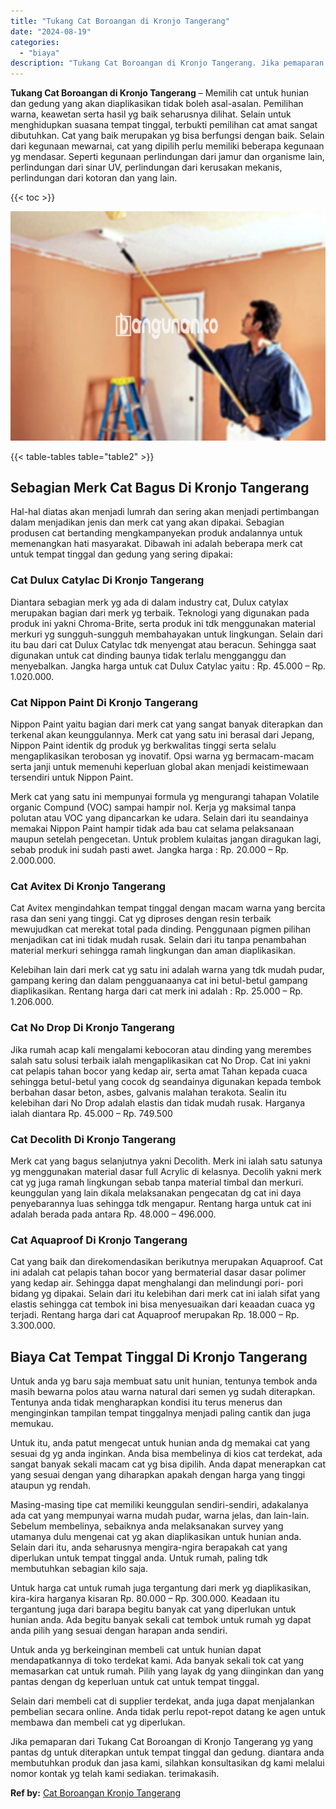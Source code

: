 ```yaml
---
title: "Tukang Cat Boroangan di Kronjo Tangerang"
date: "2024-08-19"
categories: 
  - "biaya"
description: "Tukang Cat Boroangan di Kronjo Tangerang. Jika pemaparan dari Tukang Cat Boroangan di Kronjo Tangerang yg yang pantas dg untuk diterapkan untuk tempat tingga..."
---
```


**Tukang Cat Boroangan di Kronjo Tangerang** – Memilih cat untuk hunian dan gedung yang akan diaplikasikan tidak boleh asal-asalan. Pemilihan warna, keawetan serta hasil yg baik seharusnya dilihat. Selain untuk menghidupkan suasana tempat tinggal, terbukti pemilihan cat amat sangat dibutuhkan. Cat yang baik merupakan yg bisa berfungsi dengan baik. Selain dari kegunaan mewarnai, cat yang dipilih perlu memiliki beberapa kegunaan yg mendasar. Seperti kegunaan perlindungan dari jamur dan organisme lain, perlindungan dari sinar UV, perlindungan dari kerusakan mekanis, perlindungan dari kotoran dan yang lain.

{{< toc >}}

![Tukang Cat Boroangan di Kronjo Tangerang](/images/jasa-cat-murah08.png)

{{< table-tables table="table2" >}}

## Sebagian Merk Cat Bagus Di Kronjo Tangerang

Hal-hal diatas akan menjadi lumrah dan sering akan menjadi pertimbangan dalam menjadikan jenis dan merk cat yang akan dipakai. Sebagian produsen cat bertanding mengkampanyekan produk andalannya untuk memenangkan hati masyarakat. Dibawah ini adalah beberapa merk cat untuk tempat tinggal dan gedung yang sering dipakai:

### Cat Dulux Catylac Di Kronjo Tangerang

Diantara sebagian merk yg ada di dalam industry cat, Dulux catylax merupakan bagian dari merk yg terbaik. Teknologi yang digunakan pada produk ini yakni Chroma-Brite, serta produk ini tdk menggunakan material merkuri yg sungguh-sungguh membahayakan untuk lingkungan. Selain dari itu bau dari cat Dulux Catylac tdk menyengat atau beracun. Sehingga saat digunakan untuk cat dinding baunya tidak terlalu mengganggu dan menyebalkan. Jangka harga untuk cat Dulux Catylac yaitu : Rp. 45.000 – Rp. 1.020.000.

### Cat Nippon Paint Di Kronjo Tangerang

Nippon Paint yaitu bagian dari merk cat yang sangat banyak diterapkan dan terkenal akan keunggulannya. Merk cat yang satu ini berasal dari Jepang, Nippon Paint identik dg produk yg berkwalitas tinggi serta selalu mengaplikasikan terobosan yg inovatif. Opsi warna yg bermacam-macam serta janji untuk memenuhi keperluan global akan menjadi keistimewaan tersendiri untuk Nippon Paint.

Merk cat yang satu ini mempunyai formula yg mengurangi tahapan Volatile organic Compund (VOC) sampai hampir nol. Kerja yg maksimal tanpa polutan atau VOC yang dipancarkan ke udara. Selain dari itu seandainya memakai Nippon Paint hampir tidak ada bau cat selama pelaksanaan maupun setelah pengecetan. Untuk problem kulaitas jangan diragukan lagi, sebab produk ini sudah pasti awet. Jangka harga : Rp. 20.000 – Rp. 2.000.000.

### Cat Avitex Di Kronjo Tangerang

Cat Avitex mengindahkan tempat tinggal dengan macam warna yang bercita rasa dan seni yang tinggi. Cat yg diproses dengan resin terbaik mewujudkan cat merekat total pada dinding. Penggunaan pigmen pilihan menjadikan cat ini tidak mudah rusak. Selain dari itu tanpa penambahan material merkuri sehingga ramah lingkungan dan aman diaplikasikan.

Kelebihan lain dari merk cat yg satu ini adalah warna yang tdk mudah pudar, gampang kering dan dalam pengguanaanya cat ini betul-betul gampang diaplikasikan. Rentang harga dari cat merk ini adalah : Rp. 25.000 – Rp. 1.206.000.

### Cat No Drop Di Kronjo Tangerang

Jika rumah acap kali mengalami kebocoran atau dinding yang merembes salah satu solusi terbaik ialah mengaplikasikan cat No Drop. Cat ini yakni cat pelapis tahan bocor yang kedap air, serta amat Tahan kepada cuaca sehingga betul-betul yang cocok dg seandainya digunakan kepada tembok berbahan dasar beton, asbes, galvanis malahan terakota. Sealin itu kelebihan dari No Drop adalah elastis dan tidak mudah rusak. Harganya ialah diantara Rp. 45.000 – Rp. 749.500

### Cat Decolith Di Kronjo Tangerang

Merk cat yang bagus selanjutnya yakni Decolith. Merk ini ialah satu satunya yg menggunakan material dasar full Acrylic di kelasnya. Decolih yakni merk cat yg juga ramah lingkungan sebab tanpa material timbal dan merkuri. keunggulan yang lain dikala melaksanakan pengecatan dg cat ini daya penyebarannya luas sehingga tdk mengapur. Rentang harga untuk cat ini adalah berada pada antara Rp. 48.000 – 496.000.

### Cat Aquaproof Di Kronjo Tangerang

Cat yang baik dan direkomendasikan berikutnya merupakan Aquaproof. Cat ini adalah cat pelapis tahan bocor yang bermaterial dasar dasar polimer yang kedap air. Sehingga dapat menghalangi dan melindungi pori- pori bidang yg dipakai. Selain dari itu kelebihan dari merk cat ini ialah sifat yang elastis sehingga cat tembok ini bisa menyesuaikan dari keaadan cuaca yg terjadi. Rentang harga dari cat Aquaproof merupakan Rp. 18.000 – Rp. 3.300.000.

## Biaya Cat Tempat Tinggal Di Kronjo Tangerang

Untuk anda yg baru saja membuat satu unit hunian, tentunya tembok anda masih bewarna polos atau warna natural dari semen yg sudah diterapkan. Tentunya anda tidak mengharapkan kondisi itu terus menerus dan menginginkan tampilan tempat tinggalnya menjadi paling cantik dan juga memukau.

Untuk itu, anda patut mengecat untuk hunian anda dg memakai cat yang sesuai dg yg anda inginkan. Anda bisa membelinya di kios cat terdekat, ada sangat banyak sekali macam cat yg bisa dipilih. Anda dapat menerapkan cat yang sesuai dengan yang diharapkan apakah dengan harga yang tinggi ataupun yg rendah.

Masing-masing tipe cat memiliki keunggulan sendiri-sendiri, adakalanya ada cat yang mempunyai warna mudah pudar, warna jelas, dan lain-lain. Sebelum membelinya, sebaiknya anda melaksanakan survey yang utamanya dulu mengenai cat yg akan diaplikasikan untuk hunian anda. Selain dari itu, anda seharusnya mengira-ngira berapakah cat yang diperlukan untuk tempat tinggal anda. Untuk rumah, paling tdk membutuhkan sebagian kilo saja.

Untuk harga cat untuk rumah juga tergantung dari merk yg diaplikasikan, kira-kira harganya kisaran Rp. 80.000 – Rp. 300.000. Keadaan itu tergantung juga dari barapa begitu banyak cat yang diperlukan untuk hunian anda. Ada begitu banyak sekali cat tembok untuk rumah yg dapat anda pilih yang sesuai dengan harapan anda sendiri.

Untuk anda yg berkeinginan membeli cat untuk hunian dapat mendapatkannya di toko terdekat kami. Ada banyak sekali tok cat yang memasarkan cat untuk rumah. Pilih yang layak dg yang diinginkan dan yang pantas dengan dg keperluan untuk cat untuk tempat tinggal.

Selain dari membeli cat di supplier terdekat, anda juga dapat menjalankan pembelian secara online. Anda tidak perlu repot-repot datang ke agen untuk membawa dan membeli cat yg diperlukan.

Jika pemaparan dari Tukang Cat Boroangan di Kronjo Tangerang yg yang pantas dg untuk diterapkan untuk tempat tinggal dan gedung. diantara anda membutuhkan produk dan jasa kami, silahkan konsultasikan dg kami melalui nomor kontak yg telah kami sediakan. terimakasih.

**Ref by:** [Cat Boroangan Kronjo Tangerang](https://id.wikipedia.org/wiki/Cat)
